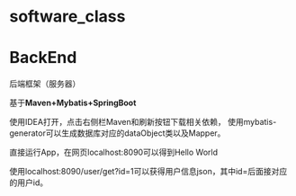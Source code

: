 # software_class

# BackEnd

后端框架（服务器）

基于**Maven+Mybatis+SpringBoot**

使用IDEA打开，点击右侧栏Maven和刷新按钮下载相关依赖， 使用mybatis-generator可以生成数据库对应的dataObject类以及Mapper。

直接运行App，在网页localhost:8090可以得到Hello World

使用localhost:8090/user/get?id=1可以获得用户信息json，其中id=后面接对应的用户id。